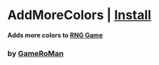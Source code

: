 # AddMoreColors | [Install](https://github.com/GameRoMan/wildwest/raw/refs/heads/main/rng_game/AddMoreColors/index.user.js)

#### Adds more colors to [RNG Game](https://www.wildwest.gg/g/k4fDoSDdulAm)

### by [GameRoMan](https://github.com/GameRoMan)
